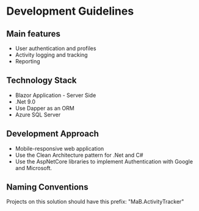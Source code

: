 # Development Guidelines

## Main features

* User authentication and profiles
* Activity logging and tracking
* Reporting

## Technology Stack

* Blazor Application - Server Side
* .Net 9.0
* Use Dapper as an ORM
* Azure SQL Server 

## Development Approach

* Mobile-responsive web application 
* Use the Clean Architecture pattern  for .Net and C#
* Use the AspNetCore libraries to implement Authentication with Google and Microsoft.

## Naming Conventions 

Projects on this solution should have this prefix: "MaB.ActivityTracker"